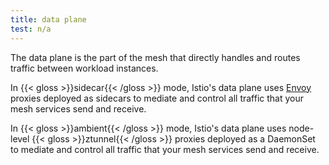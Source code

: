 ```yaml
---
title: data plane
test: n/a
---
```


The data plane is the part of the mesh that directly handles and routes traffic between workload instances.

In {{< gloss >}}sidecar{{< /gloss >}} mode, Istio's data plane uses [Envoy](/es/docs/reference/glossary/#envoy) proxies deployed as sidecars to mediate and control all traffic that your mesh services send and receive.

In {{< gloss >}}ambient{{< /gloss >}} mode, Istio's data plane uses node-level {{< gloss >}}ztunnel{{< /gloss >}} proxies deployed as a DaemonSet to mediate and control all traffic that your mesh services send and receive.
